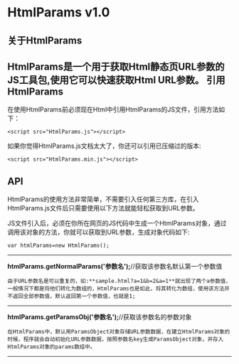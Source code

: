 HtmlParams v1.0
=====================
关于HtmlParams
---------
HtmlParams是一个用于获取Html静态页URL参数的JS工具包,使用它可以快速获取Html URL参数。
引用HtmlParams
---------
在使用HtmlParams前必须现在Html中引用HtmlParams的JS文件，引用方法如下：
``` 
<script src="HtmlParams.js"></script>
```
如果你觉得HtmlParams.js文档太大了，你还可以引用已压缩过的版本:
``` 
<script src="HtmlParams.min.js"></script>
```
API
---------
HtmlParams的使用方法非常简单，不需要引入任何第三方库，在引入HtmlParams.js文件后只需要使用以下方法就能轻松获取到URL参数。

JS文件引入后，必须在你所在网页的JS代码中生成一个HtmlParams对象，通过调用该对象的方法，你就可以获取到URL参数，生成对象代码如下:
``` 
var htmlParams=new HtmlParams();
```

----------
**htmlParams.getNormalParams('参数名');**//获取该参数名默认第一个参数值


    由于URL参数名是可以重复的，如:**sample.html?a=1&b=2&a=1**就出现了两个a参数值，一般情况下都是将他们转化为数组的，HtmlParams也是如此，将其转化为数组，使用该方法并不返回全部参数值，默认返回第一个参数值，也就是1;


----------
**htmlParams.getParamsObj('参数名');**//获取该参数名的参数对象

    在HtmlParams中，默认用ParamsObject对象存储URL参数数据，在建立HtmlParams对象的时候，程序就会自动初始化URL参数数据，按照参数名key生成ParamsObject对象，并存入HtmlParams对象的params数组中。

----------
